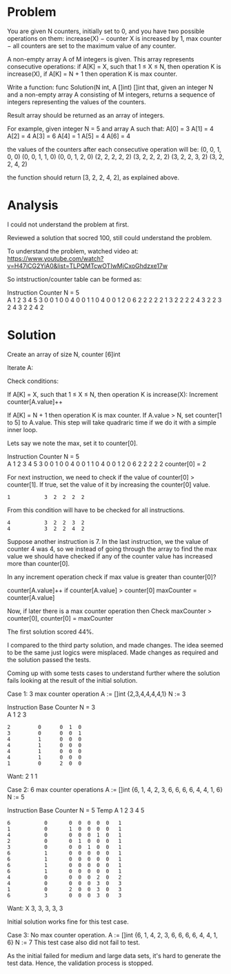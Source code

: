 # Problem

You are given N counters, initially set to 0, and you have two possible operations on them:
increase(X) − counter X is increased by 1,
max counter − all counters are set to the maximum value of any counter.

A non-empty array A of M integers is given. This array represents consecutive operations:
if A[K] = X, such that 1 ≤ X ≤ N, then operation K is increase(X),
if A[K] = N + 1 then operation K is max counter.

Write a function:
    func Solution(N int, A []int) []int
that, given an integer N and a non-empty array A consisting of M integers, returns a sequence of integers representing the values of the counters.

Result array should be returned as an array of integers.

For example, given integer N = 5 and array A such that:
    A[0] = 3
    A[1] = 4
    A[2] = 4
    A[3] = 6
    A[4] = 1
    A[5] = 4
    A[6] = 4

the values of the counters after each consecutive operation will be:
    (0, 0, 1, 0, 0)
    (0, 0, 1, 1, 0)
    (0, 0, 1, 2, 0)
    (2, 2, 2, 2, 2)
    (3, 2, 2, 2, 2)
    (3, 2, 2, 3, 2)
    (3, 2, 2, 4, 2)

the function should return [3, 2, 2, 4, 2], as explained above.

# Analysis
I could not understand the problem at first.

Reviewed a solution that socred 100, still could 
understand the problem.

To understand the problem, watched video at:
https://www.youtube.com/watch?v=H47iCG2YiA0&list=TLPQMTcwOTIwMjCxoGhdzxe17w


So intstruction/counter table can be formed as:

Instruction     Counter N = 5    
    A           1  2  3  4  5
    3           0  0  1  0  0
    4           0  0  1  1  0
    4           0  0  1  2  0
    6           2  2  2  2  2
    1           3  2  2  2  2 
    4           3  2  2  3  2
    4           3  2  2  4  2


# Solution

Create an array of size N, 
counter [6]int

Iterate A:

Check conditions:

If A[K] = X, such that 1 ≤ X ≤ N, then operation K is increase(X):
Increment counter[A.value]++

If A[K] = N + 1 then operation K is max counter.
If A.value > N, set counter[1 to 5] to A.value.
This step will take quadraric time if we do it 
with a simple inner loop.


Lets say we note the max, set it to counter[0].

Instruction     Counter N = 5    
    A           1  2  3  4  5
    3           0  0  1  0  0
    4           0  0  1  1  0
    4           0  0  1  2  0
    6           2  2  2  2  2 counter[0] = 2

For next instruction, we need to check
if the value of counter[0] > counter[1].
If true, set the value of it by increasing
the counter[0] value.

    1           3  2  2  2  2 
    
From this condition will have to be checked
for all instructions.

    4           3  2  2  3  2
    4           3  2  2  4  2

Suppose another instruction is 7.
In the last instruction, we the value of
counter 4 was 4, so we instead of going 
through the array to find the max value
we should have checked if any of the counter 
value has increased more than counter[0].

In any increment operation check if max value 
is greater than counter[0]?

counter[A.value]++
if counter[A.value] > counter[0]
    maxCounter = counter[A.value]

Now, if later there is a max counter operation then
Check maxCounter > counter[0],
    counter[0] = maxCounter


The first solution scored 44%.

I compared to the third party solution, and
made changes. The idea seemed to be the same
just logics were misplaced. Made changes as 
required and the solution passed the tests.

Coming up with some tests cases to understand 
further where the solution fails looking at the 
result of the initial solution.

Case 1: 3 max counter operation
A := []int {2,3,4,4,4,4,1}
N := 3

Instruction  Base    Counter N = 3    
    A                1  2  3

    2         0      0  1  0
    3         0      0  0  1
    4         1      0  0  0
    4         1      0  0  0
    4         1      0  0  0
    4         1      0  0  0
    1         0      2  0  0

Want:                2  1  1


Case 2: 6 max counter operations
A := []int {6, 1, 4, 2, 3, 6, 6, 6, 6, 4, 4, 1, 6}
N := 5

Instruction     Base    Counter N = 5   Temp
    A                   1  2  3  4  5   

    6           0       0  0  0  0  0   1
    1           0       1  0  0  0  0   1
    4           0       0  0  0  1  0   1
    2           0       0  1  0  0  0   1
    3           0       0  0  1  0  0   1
    6           1       0  0  0  0  0   1
    6           1       0  0  0  0  0   1
    6           1       0  0  0  0  0   1
    6           1       0  0  0  0  0   1
    4           0       0  0  0  2  0   2
    4           0       0  0  0  3  0   3
    1           0       2  0  0  3  0   3
    6           3       0  0  0  3  0   3

Want:           X       3, 3, 3, 3, 3

Initial solution works fine for this test case.


Case 3: No max counter operation.
A := []int {6, 1, 4, 2, 3, 6, 6, 6, 6, 4, 4, 1, 6}
N := 7
This test case also did not fail to test.


As the initial failed for medium and large data sets,
it's hard to generate the test data. Hence, the validation
process is stopped.